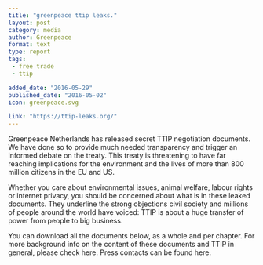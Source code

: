 ```yaml
---
title: "greenpeace ttip leaks."
layout: post
category: media
author: Greenpeace
format: text
type: report
tags: 
 - free trade
 - ttip

added_date: "2016-05-29"
published_date: "2016-05-02"
icon: greenpeace.svg

link: "https://ttip-leaks.org/"
---
```


Greenpeace Netherlands has released secret TTIP negotiation documents. We have
done so to provide much needed transparency and trigger an informed debate on
the treaty. This treaty is threatening to have far reaching implications for
the environment and the lives of more than 800 million citizens in the EU and
US.

Whether you care about environmental issues, animal welfare, labour rights or
internet privacy, you should be concerned about what is in these leaked
documents. They underline the strong objections civil society and millions of
people around the world have voiced: TTIP is about a huge transfer of power
from people to big business.

You can download all the documents below, as a whole and per chapter. For more
background info on the content of these documents and TTIP in general, please
check here. Press contacts can be found here.
